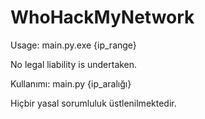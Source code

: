 # WhoHackMyNetwork
Usage:
  main.py.exe {ip_range}



No legal liability is undertaken.

Kullanımı:
  main.py {ip_aralığı}



Hiçbir yasal sorumluluk üstlenilmektedir.
